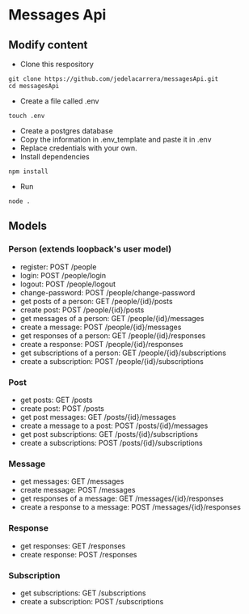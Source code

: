 # Messages Api

## Modify content

- Clone this respository
``` 
git clone https://github.com/jedelacarrera/messagesApi.git
cd messagesApi
```

- Create a file called .env
``` 
touch .env
```

- Create a postgres database
- Copy the information in .env_template and paste it in .env
- Replace credentials with your own.
- Install dependencies
``` 
npm install
```
- Run
``` 
node .
```

## Models

### Person (extends loopback's user model)
- register: POST /people
- login: POST /people/login
- logout: POST /people/logout
- change-password: POST /people/change-password
- get posts of a person: GET /people/{id}/posts
- create post: POST /people/{id}/posts
- get messages of a person: GET /people/{id}/messages
- create a message: POST /people/{id}/messages
- get responses of a person: GET /people/{id}/responses
- create a response: POST /people/{id}/responses
- get subscriptions of a person: GET /people/{id}/subscriptions
- create a subscription: POST /people/{id}/subscriptions

### Post
- get posts: GET /posts
- create post: POST /posts
- get post messages: GET /posts/{id}/messages
- create a message to a post: POST /posts/{id}/messages
- get post subscriptions: GET /posts/{id}/subscriptions
- create a subscriptions: POST /posts/{id}/subscriptions

### Message
- get messages: GET /messages
- create message: POST /messages
- get responses of a message: GET /messages/{id}/responses
- create a response to a message: POST /messages/{id}/responses

### Response
- get responses: GET /responses
- create response: POST /responses

### Subscription
- get subscriptions: GET /subscriptions
- create a subscription: POST /subscriptions

